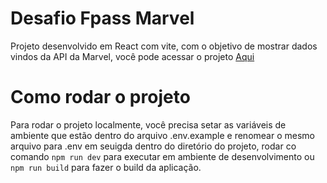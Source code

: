 # Desafio Fpass Marvel

Projeto desenvolvido em React com vite, com o objetivo de mostrar dados vindos da API da Marvel, você pode acessar o projeto [Aqui](https://link-url-here.org](https://64a2e4450e35132cb43f8fb3--fanciful-madeleine-ccf967.netlify.app/)https://64a2e4450e35132cb43f8fb3--fanciful-madeleine-ccf967.netlify.app/)

# Como rodar o projeto
Para rodar o projeto localmente, você precisa setar as variáveis de ambiente que estão dentro do arquivo .env.example e renomear o mesmo arquivo para .env
em seuigda dentro do diretório do projeto, rodar co comando ```npm run dev``` para executar em ambiente de desenvolvimento
ou ```npm run build``` para fazer o build da aplicação.
